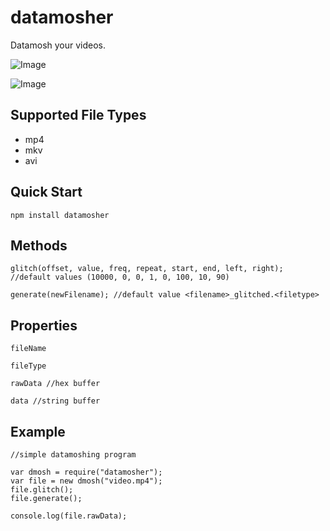 # datamosher
Datamosh your videos.

![Image](http://i.imgur.com/gQ100W5.jpg)

![Image](https://media.giphy.com/media/13bMkBsTQ7mh32/giphy.gif)

## Supported File Types

* mp4
* mkv
* avi

## Quick Start

    npm install datamosher

## Methods

    glitch(offset, value, freq, repeat, start, end, left, right); //default values (10000, 0, 0, 1, 0, 100, 10, 90)
    
    generate(newFilename); //default value <filename>_glitched.<filetype>

## Properties

    fileName
    
	fileType
    
	rawData //hex buffer
    
	data //string buffer

## Example
    
    //simple datamoshing program
    
    var dmosh = require("datamosher");
    var file = new dmosh("video.mp4");
    file.glitch();
    file.generate();
    
    console.log(file.rawData);
